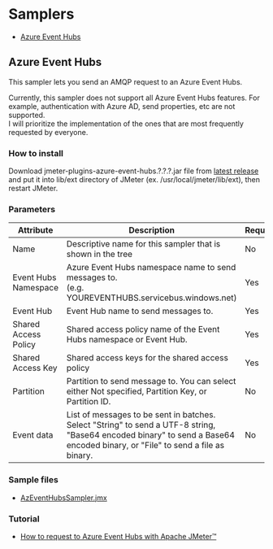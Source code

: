 # Samplers

- [Azure Event Hubs](#azure-event-hubs)

## Azure Event Hubs

This sampler lets you send an AMQP request to an Azure Event Hubs.  

Currently, this sampler does not support all Azure Event Hubs features. For example, authentication with Azure AD, send properties, etc are not supported.  
I will prioritize the implementation of the ones that are most frequently requested by everyone.

### How to install

Download jmeter-plugins-azure-event-hubs.?.?.?.jar file from [latest release](https://github.com/pnopjp/jmeter-plugins/releases/latest) and put it into lib/ext directory of JMeter \(ex. /usr/local/jmeter/lib/ext\), then restart JMeter.

### Parameters

|Attribute|Description|Required|
|-----|-----|-----|
|Name|Descriptive name for this sampler that is shown in the tree|No|
|Event Hubs Namespace|Azure Event Hubs namespace name to send messages to.<br />(e.g. YOUREVENTHUBS<span></span>.servicebus.windows.net\)|Yes|
|Event Hub|Event Hub name to send messages to.|Yes|
|Shared Access Policy|Shared access policy name of the Event Hubs namespace or Event Hub.|Yes|
|Shared Access Key|Shared access keys for the shared access policy|Yes|
|Partition|Partition to send message to. You can select either Not specified, Partition Key, or Partition ID.|No|
|Event data|List of messages to be sent in batches. Select "String" to send a UTF-8 string, "Base64 encoded binary" to send a Base64 encoded binary, or "File" to send a file as binary.|No|

### Sample files

- [AzEventHubsSampler.jmx](../samples/AzEventHubsSampler.jmx)

### Tutorial

- [How to request to Azure Event Hubs with Apache JMeter™](https://blog.pnop.co.jp/jmeter-azure-event-hubs_en/)
